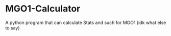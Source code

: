 # MGO1-Calculator
A python program that can calculate Stats and such for MGO1
(idk what else to say)
